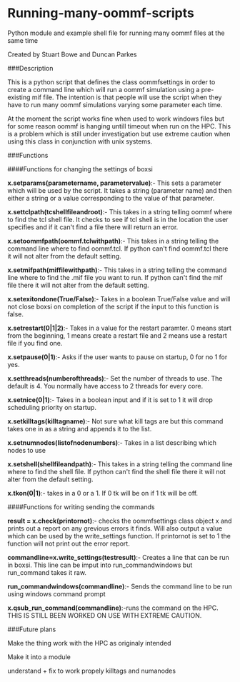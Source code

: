 Running-many-oommf-scripts
==========================

Python module and example shell file for running many oommf files at the same time

Created by Stuart Bowe and Duncan Parkes

###Description

This is a python script that defines the class oommfsettings in order to create a command line which will run a oommf simulation using a pre-existing mif file. The intention is that people will use the script when they have to run many oommf simulations varying some parameter each time.

At the moment the script works fine when used to work windows files but for some reason oommf is hanging untill timeout when run on the HPC. This is a problem which is still under investigation but use extreme caution when using this class in conjunction with unix systems.

###Functions

####Functions for changing the settings of boxsi

**x.setparams(parametername, parametervalue)**:- This sets a parameter which will be used by the script. It takes a string (parameter name) and then either a string or a value corresponding to the value of that parameter.

**x.settclpath(tcshellfileandroot)**:- This takes in a string telling oommf where to find the tcl shell file. It checks to see if tcl shell is in the location the user specifies and if it can't find a file there will return an error.

**x.setoommfpath(oommf.tclwithpath)**:- This takes in a string telling the command line where to find oommf.tcl. If python can't find oommf.tcl there it will not alter from the default setting.

**x.setmifpath(miffilewithpath)**:- This takes in a string telling the command line where to find the .mif file you want to run. If python can't find the mif file there it will not alter from the default setting.

**x.setexitondone(True/False)**:- Takes in a boolean True/False value and will not close boxsi on completion of the script if the input to this function is false.

**x.setrestart(0|1|2)**:- Takes in a value for the restart paramter. 0 means start from the beginning, 1 means create a restart file and 2 means use a restart file if you find one.

**x.setpause(0|1)**:- Asks if the user wants to pause on startup, 0 for no 1 for yes.

**x.setthreads(numberofthreads)**:- Set the number of threads to use. The default is 4. You normally have access to 2 threads for every core.

**x.setnice(0|1)**:- Takes in a boolean input and if it is set to 1 it will drop scheduling priority on startup.

**x.setkilltags(killtagname)**:- Not sure what kill tags are but this command takes one in as a string and appends it to the list.

**x.setnumnodes(listofnodenumbers)**:- Takes in a list describing which nodes to use

**x.setshell(shellfileandpath)**:- This takes in a string telling the command line where to find the shell file. If python can't find the shell file there it will not alter from the default setting.

**x.tkon(0|1)**:- takes in a 0 or a 1. If 0 tk will be on if 1 tk will be off.

####Functions for writing sending the commands

**result = x.check(printornot)**:- checks the oommfsettings class object x and prints out a report on any grevious errors it finds. Will also output a value which can be used by the write_settings function. If printornot is set to 1 the function will not print out the error report.

**commandline=x.write\_settings(testresult)**:- Creates a line that can be run in boxsi. This line can be imput into run\_commandwindows but run\_command takes it raw.

**run\_commandwindows(commandline)**:- Sends the command line to be run using windows command prompt

**x.qsub\_run\_command(commandline)**:-runs the command on the HPC. THIS IS STILL BEEN WORKED ON USE WITH EXTREME CAUTION.


###Future plans

Make the thing work with the HPC as originaly intended

Make it into a module

understand + fix to work propely killtags and numanodes
